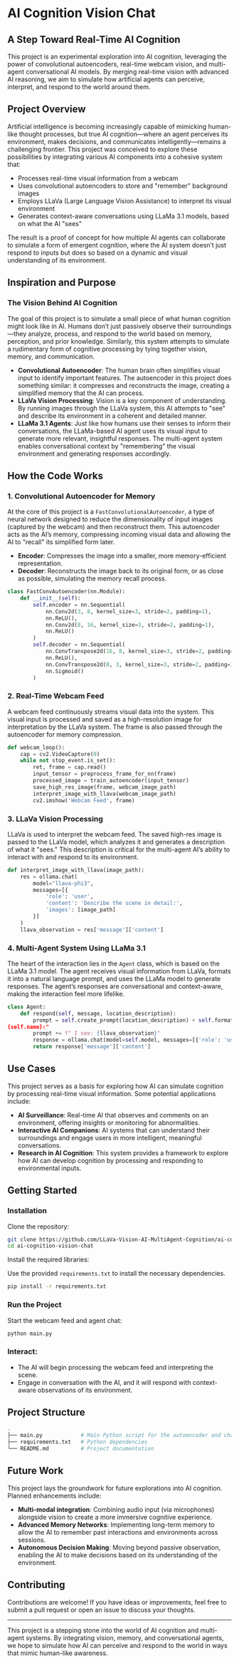 
# AI Cognition Vision Chat

## A Step Toward Real-Time AI Cognition

This project is an experimental exploration into AI cognition, leveraging the power of convolutional autoencoders, real-time webcam vision, and multi-agent conversational AI models. By merging real-time vision with advanced AI reasoning, we aim to simulate how artificial agents can perceive, interpret, and respond to the world around them.

## Project Overview

Artificial intelligence is becoming increasingly capable of mimicking human-like thought processes, but true AI cognition—where an agent perceives its environment, makes decisions, and communicates intelligently—remains a challenging frontier. This project was conceived to explore these possibilities by integrating various AI components into a cohesive system that:

- Processes real-time visual information from a webcam
- Uses convolutional autoencoders to store and "remember" background images
- Employs LLaVa (Large Language Vision Assistance) to interpret its visual environment
- Generates context-aware conversations using LLaMa 3.1 models, based on what the AI "sees"

The result is a proof of concept for how multiple AI agents can collaborate to simulate a form of emergent cognition, where the AI system doesn’t just respond to inputs but does so based on a dynamic and visual understanding of its environment.

## Inspiration and Purpose

### The Vision Behind AI Cognition

The goal of this project is to simulate a small piece of what human cognition might look like in AI. Humans don’t just passively observe their surroundings—they analyze, process, and respond to the world based on memory, perception, and prior knowledge. Similarly, this system attempts to simulate a rudimentary form of cognitive processing by tying together vision, memory, and communication.

- **Convolutional Autoencoder**: The human brain often simplifies visual input to identify important features. The autoencoder in this project does something similar: it compresses and reconstructs the image, creating a simplified memory that the AI can process.
- **LLaVa Vision Processing**: Vision is a key component of understanding. By running images through the LLaVa system, this AI attempts to "see" and describe its environment in a coherent and detailed manner.
- **LLaMa 3.1 Agents**: Just like how humans use their senses to inform their conversations, the LLaMa-based AI agent uses its visual input to generate more relevant, insightful responses. The multi-agent system enables conversational context by "remembering" the visual environment and generating responses accordingly.

## How the Code Works

### 1. Convolutional Autoencoder for Memory

At the core of this project is a `FastConvolutionalAutoencoder`, a type of neural network designed to reduce the dimensionality of input images (captured by the webcam) and then reconstruct them. This autoencoder acts as the AI’s memory, compressing incoming visual data and allowing the AI to "recall" its simplified form later.

- **Encoder**: Compresses the image into a smaller, more memory-efficient representation.
- **Decoder**: Reconstructs the image back to its original form, or as close as possible, simulating the memory recall process.

```python
class FastConvAutoencoder(nn.Module):
    def __init__(self):
        self.encoder = nn.Sequential(
            nn.Conv2d(3, 8, kernel_size=3, stride=2, padding=1),
            nn.ReLU(),
            nn.Conv2d(8, 16, kernel_size=3, stride=2, padding=1),
            nn.ReLU()
        )
        self.decoder = nn.Sequential(
            nn.ConvTranspose2d(16, 8, kernel_size=3, stride=2, padding=1, output_padding=1),
            nn.ReLU(),
            nn.ConvTranspose2d(8, 3, kernel_size=3, stride=2, padding=1, output_padding=1),
            nn.Sigmoid()
        )
```

### 2. Real-Time Webcam Feed

A webcam feed continuously streams visual data into the system. This visual input is processed and saved as a high-resolution image for interpretation by the LLaVa system. The frame is also passed through the autoencoder for memory compression.

```python
def webcam_loop():
    cap = cv2.VideoCapture(0)
    while not stop_event.is_set():
        ret, frame = cap.read()
        input_tensor = preprocess_frame_for_nn(frame)
        processed_image = train_autoencoder(input_tensor)
        save_high_res_image(frame, webcam_image_path)
        interpret_image_with_llava(webcam_image_path)
        cv2.imshow('Webcam Feed', frame)
```

### 3. LLaVa Vision Processing

LLaVa is used to interpret the webcam feed. The saved high-res image is passed to the LLaVa model, which analyzes it and generates a description of what it "sees." This description is critical for the multi-agent AI’s ability to interact with and respond to its environment.

```python
def interpret_image_with_llava(image_path):
    res = ollama.chat(
        model="llava-phi3",
        messages=[{
            'role': 'user',
            'content': 'Describe the scene in detail:',
            'images': [image_path]
        }]
    )
    llava_observation = res['message']['content']
```

### 4. Multi-Agent System Using LLaMa 3.1

The heart of the interaction lies in the `Agent` class, which is based on the LLaMa 3.1 model. The agent receives visual information from LLaVa, formats it into a natural language prompt, and uses the LLaMa model to generate responses. The agent’s responses are conversational and context-aware, making the interaction feel more lifelike.

```python
class Agent:
    def respond(self, message, location_description):
        prompt = self.create_prompt(location_description) + self.format_conversation_history() + f"User: {message}
{self.name}:"
        prompt += f" I see: {llava_observation}"
        response = ollama.chat(model=self.model, messages=[{'role': 'user', 'content': prompt}])
        return response['message']['content']
```

## Use Cases

This project serves as a basis for exploring how AI can simulate cognition by processing real-time visual information. Some potential applications include:

- **AI Surveillance**: Real-time AI that observes and comments on an environment, offering insights or monitoring for abnormalities.
- **Interactive AI Companions**: AI systems that can understand their surroundings and engage users in more intelligent, meaningful conversations.
- **Research in AI Cognition**: This system provides a framework to explore how AI can develop cognition by processing and responding to environmental inputs.

## Getting Started

### Installation

Clone the repository:

```bash
git clone https://github.com/LLaVa-Vision-AI-MultiAgent-Cognition/ai-cognition-vision-chat.git
cd ai-cognition-vision-chat
```

Install the required libraries:

Use the provided `requirements.txt` to install the necessary dependencies.

```bash
pip install -r requirements.txt
```

### Run the Project

Start the webcam feed and agent chat:

```bash
python main.py
```

### Interact:

- The AI will begin processing the webcam feed and interpreting the scene.
- Engage in conversation with the AI, and it will respond with context-aware observations of its environment.

## Project Structure

```bash
.
├── main.py            # Main Python script for the autoencoder and chat system
├── requirements.txt   # Python dependencies
└── README.md          # Project documentation
```

## Future Work

This project lays the groundwork for future explorations into AI cognition. Planned enhancements include:

- **Multi-modal integration**: Combining audio input (via microphones) alongside vision to create a more immersive cognitive experience.
- **Advanced Memory Networks**: Implementing long-term memory to allow the AI to remember past interactions and environments across sessions.
- **Autonomous Decision Making**: Moving beyond passive observation, enabling the AI to make decisions based on its understanding of the environment.

## Contributing

Contributions are welcome! If you have ideas or improvements, feel free to submit a pull request or open an issue to discuss your thoughts.

---

This project is a stepping stone into the world of AI cognition and multi-agent systems. By integrating vision, memory, and conversational agents, we hope to simulate how AI can perceive and respond to the world in ways that mimic human-like awareness.
